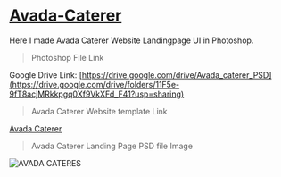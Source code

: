 # [Avada-Caterer](https://drive.google.com/drive/folders/11F5e-9fT8acjMRkkpgq0Xf9VkXFd_F41?usp=sharing)

Here I made Avada Caterer Website Landingpage UI in Photoshop.

>Photoshop File Link

Google Drive Link: [https://drive.google.com/drive/Avada_caterer_PSD](https://drive.google.com/drive/folders/11F5e-9fT8acjMRkkpgq0Xf9VkXFd_F41?usp=sharing)

>Avada Caterer Website template Link

[Avada Caterer](https://avada.theme-fusion.com/caterer/)

>Avada Caterer Landing Page PSD file Image

![AVADA CATERES](https://user-images.githubusercontent.com/63289217/203047555-ad4ad811-43be-4576-9e83-83db78dabd34.jpg)
